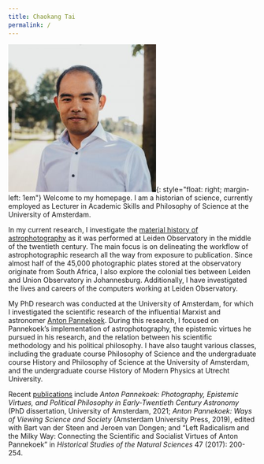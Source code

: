 ```yaml
---
title: Chaokang Tai
permalink: /
---
```

![Profile photo of Chaokang Tai](images/chaokang-300x300.jpg){: style="float: right; margin-left: 1em"}
Welcome to my homepage. I am a historian of science, currently employed as Lecturer in Academic Skills and Philosophy of Science at the University of Amsterdam.

In my current research, I investigate the [material history of astrophotography](astrophotography) as it was performed at Leiden Observatory in the middle of the twentieth century. The main focus is on delineating the workflow of astrophotographic research all the way from exposure to publication. Since almost half of the 45,000 photographic plates stored at the observatory originate from South Africa, I also explore the colonial ties between Leiden and Union Observatory in Johannesburg. Additionally, I have investigated the lives and careers of the computers working at Leiden Observatory. 

My PhD research was conducted at the University of Amsterdam, for which I investigated the scientific research of the influential Marxist and astronomer [Anton Pannekoek](pannekoek). During this research, I focused on Pannekoek’s implementation of astrophotography, the epistemic virtues he pursued in his research, and the relation between his scientific methodology and his political philosophy. I have also taught various classes, including the graduate course Philosophy of Science and the undergraduate course History and Philosophy of Science at the University of Amsterdam, and the undergraduate course History of Modern Physics at Utrecht University.

Recent [publications](publications) include _Anton Pannekoek: Photography, Epistemic Virtues, and Political Philosophy in Early-Twentieth Century Astronomy_ (PhD dissertation, University of Amsterdam, 2021; _Anton Pannekoek: Ways of Viewing Science and Society_ (Amsterdam University Press, 2019), edited with Bart van der Steen and Jeroen van Dongen; and “Left Radicalism and the Milky Way: Connecting the Scientific and Socialist Virtues of Anton Pannekoek” in _Historical Studies of the Natural Sciences_ 47 (2017): 200-254.

